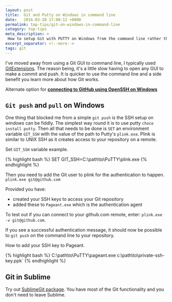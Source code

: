 ```yaml
---
layout: post
title:  Git and Putty on Windows in command line
date:   2016-03-20 17:00:12 +0000
permalink: top-tips/git-on-windows-in-command-line
category: top-tips
meta_description: >
 How to setup Git with PUTTY on Windows from the command line rather than a Git GUI.
excerpt_separator: <!--more-->
tags: git
---
```


I've moved away from using a Git GUI to command line, I typically used [GitExtensions][1]. The reason being, it's a little slow having to open any GUI to make a commit and push. It is quicker to use the command line and a side benefit you learn more about how Git works.

<!--more-->

Alternate option for [**connecting to GitHub using OpenSSH on Windows**](/top-tips/connecting-github-with-openssh-windows)

## `Git push` and `pull` on Windows

One thing that blocked me from a simple `git push` is the SSH setup on _windows_ can be fiddly. The simplest way round it is to use putty `choco install putty`. Then all that needs to be done is `SET` an environment variable `GIT_SSH` with the value of the path to Putty's `plink.exe`. Plink is similar to UNIX SSH as it creates access to your repository on a remote.

Set `GIT_SSH` variable example.

{% highlight bash %}
SET GIT_SSH=C:\path\to\PuTTY\plink.exe
{% endhighlight %}

Then you need to add the Git user to plink for the authentication to happen. `plink.exe git@github.com`

Provided you have:
 - created your SSH keys to access your Git repository
 - added these to `Pageant.exe` which is the authentication agent

To test out if you can connect to your github.com remote, enter: `plink.exe -v git@github.com`.

If you see a successful authentication message, it should now be possible to `git push` on the command line to your repository.

How to add your SSH key to Pageant.

{% highlight bash %}
C:\path\to\PuTTY\pageant.exe c:\path\to\private-ssh-key.ppk`
{% endhighlight %}

## Git in Sublime

Try out [SublimeGit package][2]. You have most of the Git functionality and you don't need to leave Sublime.

[1]: https://sourceforge.net/projects/gitextensions/
[2]: https://packagecontrol.io/packages/SublimeGit
  